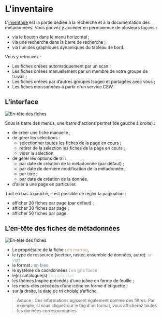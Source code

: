 # L'inventaire

L'[inventaire](https://app.isogeo.com/inventory) est la partie dédiée à la recherche et à la documentation des métadonnées. Vous pouvez y accéder en permanence de plusieurs façons :

* via le bouton dans le menu horizontal ;
* via une recherche dans la barre de recherche ;
* via l'un des graphiques dynamiques du tableau de bord.

Vous y retrouvez :

* Les fiches créées automatiquement par un scan ;
* Les fiches créées manuellement par un membre de votre groupe de travail ;
* Les fiches créées par d’autres groupes Isogeo et partagées avec vous ;
* Les fiches moissonnées à partir d'un service CSW.

## L'interface

![En-tête des fiches](/fr/images/inv_global.png "Les informations affichées dans l'en-tête d'une fiche (en mode liste)")

Sous la barre des menus, une barre d'actions permet (de gauche à droite) :

* de créer une fiche manuelle ;
* de gérer les sélections :
    * sélectionner toutes les fiches de la page en cours ;
    * retirer de la sélection les fiches de la page en cours ;
    * vider la sélection.
* de gérer les options de tri :
    * par date de création de la métadonnée (par défaut) ;
    * par date de dernière modification de la métadonnée ;
    * par titre ;
    * par date de création de la donnée.
* d'aller à une page en particulier.

Tout en bas à gauche, il est possible de régler la pagination :

*  afficher 20 fiches par page (par défaut) ;
*  afficher 30 fiches par page ;
*  afficher 50 fiches par page.

## L'en-tête des fiches de métadonnées

![En-tête des fiches](/fr/images/inv_ressource_header.png "Les informations affichées dans l'en-tête d'une fiche (en mode liste)")

* Le propriétaire de la fiche : <span style="color:#C09E7E">en marron</span>,
* le type de ressource (vecteur, raster, ensemble de données, autre): <span style="color:#8FB39B">en vert</span>
* le format : <span style="color:#6480a7">en bleu</span>
* le système de coordonnées : <span style="color:#999">en gris foncé</span>
* le(s) catalogue(s) : <span style="color:#bed3db">en gris clair</span>
* les thèmes Inspire précédés d’une icône en forme de feuille ;
* les mots-clés précédés d’une icône en forme d'étiquette ;
* sur la droite, la date de tri choisie s’affiche.

> Astuce : Ces informations agissent également comme des filtres. Par exemple, si vous cliquez sur le tag d'un format, vous afficherez toutes les données correspondantes.



